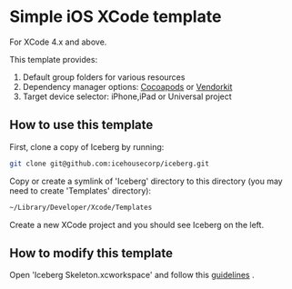 Simple iOS XCode template
=========================

For XCode 4.x and above.

This template provides:

1. Default group folders for various resources
2. Dependency manager options: [Cocoapods](https://github.com/CocoaPods/CocoaPods) or [Vendorkit](http://www.vendorkit.com/)
3. Target device selector: iPhone,iPad or Universal project

How to use this template
------------------------

First, clone a copy of Iceberg by running:

```bash
git clone git@github.com:icehousecorp/iceberg.git
```

Copy or create a symlink of 'Iceberg' directory to this directory (you may need to create 'Templates' directory):

```bash
~/Library/Developer/Xcode/Templates
```
Create a new XCode project and you should see Iceberg on the left.

How to modify this template
---------------------------

Open 'Iceberg Skeleton.xcworkspace' and follow this [guidelines](http://meandmark.com/blog/2011/12/creating-custom-xcode-4-project-templates/) .